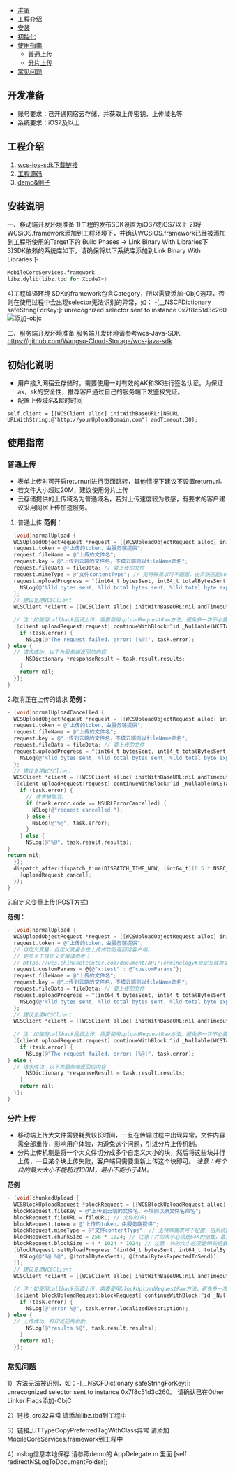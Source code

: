 - [准备](#开发准备)
- [工程介绍](#工程介绍)
- [安装](#安装说明)
- [初始化](#初始化说明)
- [使用指南](#使用指南)
  - [普通上传](#普通上传)
  - [分片上传](#分片上传)
- [常见问题](#常见问题)

## 开发准备
* 账号要求：已开通网宿云存储，并获取上传密钥，上传域名等
* 系统要求：iOS7及以上

## 工程介绍
1. [wcs-ios-sdk下载链接](http://wcsd.chinanetcenter.com/sdk/wcs-ios-sdk-2.2.5.zip)
2. [工程源码](https://github.com/Wangsu-Cloud-Storage/wcs-ios-sdk/tree/master/trunk)
3. [demo&例子](https://github.com/Wangsu-Cloud-Storage/wcs-ios-sdk/tree/master/tools/TestWCSiOS)

## 安装说明
一、移动端开发环境准备
1)工程的发布SDK设置为iOS7或iOS7以上
2)将WCSiOS.framework添加到工程环境下，并确认WCSiOS.framework已经被添加到工程所使用的Target下的 Build Phases -> Link Binary With Libraries下
3)SDK依赖的系统库如下，请确保将以下系统库添加到Link Binary With Libraries下

```objective-c
MobileCoreServices.framework
libz.dylib(libz.tbd for Xcode7+)
```

4)工程编译环境
SDK的framework包含Category，所以需要添加-ObjC选项，否则在使用过程中会出现selector无法识别的异常，如：
-[__NSCFDictionary safeStringForKey:]: unrecognized selector sent to instance 0x7f8c51d3c260
![添加-objc](https://wcs.chinanetcenter.com/indexNew/image/wcs/wcs-ios-sdk2.png)

二、服务端开发环境准备
服务端开发环境请参考wcs-Java-SDK: https://github.com/Wangsu-Cloud-Storage/wcs-java-sdk


## 初始化说明
* 用户接入网宿云存储时，需要使用一对有效的AK和SK进行签名认证。为保证ak，sk的安全性，推荐客户通过自己的服务端下发鉴权凭证。
* 配置上传域名&超时时间
```
self.client = [[WCSClient alloc] initWithBaseURL:[NSURL URLWithString:@"http://yourUploadDomain.com"] andTimeout:30];
```

## 使用指南

### 普通上传
* 表单上传时可开启returnurl进行页面跳转，其他情况下建议不设置returnurl。
* 若文件大小超过20M，建议使用分片上传
* 云存储提供的上传域名为普通域名，若对上传速度较为敏感，有要求的客户建议采用网宿上传加速服务。

1. 普通上传
**范例：**

```objective-c
- (void)normalUpload {
  WCSUploadObjectRequest *request = [[WCSUploadObjectRequest alloc] init];
  request.token = @"上传的token，由服务端提供";
  request.fileName = @"上传的文件名";
  request.key = @"上传到云端的文件名，不填云端则以fileName命名";
  request.fileData = fileData; // 要上传的文件
  request.mimeType = @"文件contentType"; // 无特殊需求可不配置，由系统匹配content-type
  request.uploadProgress = ^(int64_t bytesSent, int64_t totalBytesSent, int64_t totalBytesExpectedToSend) {
    NSLog(@"%lld bytes sent, %lld total bytes sent, %lld total byte exptected", bytesSent, totalBytesSent, totalBytesExpectedToSend);
  };
  // 建议复用WCSClient
  WCSClient *client = [[WCSClient alloc] initWithBaseURL:nil andTimeout:30];
  
  // 注：如使用callback回调上传，需要使用uploadRequestRaw方法，避免多一次不必要的base64解析导致异常
  [[client uploadRequest:request] continueWithBlock:^id _Nullable(WCSTask<WCSUploadObjectResult *> * _Nonnull task) {
    if (task.error) {
      NSLog(@"The request failed. error: [%@]", task.error);
} else {
  // 请求成功，以下为服务端返回的内容
      NSDictionary *responseResult = task.result.results;
    }
    return nil;
  }];
}
```

2.取消正在上传的请求
**范例：**

```objective-c
- (void)normalUploadCancelled {
  WCSUploadObjectRequest *request = [[WCSUploadObjectRequest alloc] init];
  request.token = @"上传的token，由服务端提供";
  request.fileName = @"上传的文件名";
  request.key = @"上传到云端的文件名，不填云端则以fileName命名";
  request.fileData = fileData; // 要上传的文件
  request.uploadProgress = ^(int64_t bytesSent, int64_t totalBytesSent, int64_t totalBytesExpectedToSend) {
    NSLog(@"%lld bytes sent, %lld total bytes sent, %lld total byte exptected", bytesSent, totalBytesSent, totalBytesExpectedToSend);
  };
  // 建议复用WCSClient
  WCSClient *client = [[WCSClient alloc] initWithBaseURL:nil andTimeout:30];
  [[client uploadRequest:request] continueWithBlock:^id _Nullable(WCSTask<WCSUploadObjectResult *> * _Nonnull task) {
    if (task.error) {
      // 请求被取消。
      if (task.error.code == NSURLErrorCancelled) {
        NSLog(@"request cancelled.");
      } else {
        NSLog(@"%@", task.error);
      }
    } else {
      NSLog(@"%@", task.result.results);
}
return nil;
  }];
  dispatch_after(dispatch_time(DISPATCH_TIME_NOW, (int64_t)(0.5 * NSEC_PER_SEC)),   dispatch_get_main_queue(), ^{
    [uploadRequest cancel];
  });
}
```

3.自定义变量上传(POST方式)

**范例：**

```objective-c
- (void)normalUpload {
  WCSUploadObjectRequest *request = [[WCSUploadObjectRequest alloc] init];
  request.token = @"上传的token，由服务端提供";
  // 自定义变量，自定义变量会在上传成功后返回给客户端。
  // 更多关于自定义变量请参考：
  // https://wcs.chinanetcenter.com/document/API/Terminology#自定义替换变量
  request.customParams = @{@"x:test" : @"customParams"};
  request.fileName = @"上传的文件名";
  request.key = @"上传到云端的文件名，不填云端则以fileName命名";
  request.fileData = fileData; // 要上传的文件
  request.uploadProgress = ^(int64_t bytesSent, int64_t totalBytesSent, int64_t totalBytesExpectedToSend) {
    NSLog(@"%lld bytes sent, %lld total bytes sent, %lld total byte exptected", bytesSent, totalBytesSent, totalBytesExpectedToSend);
  };
  // 建议复用WCSClient
  WCSClient *client = [[WCSClient alloc] initWithBaseURL:nil andTimeout:30];
  
  // 注：如使用callback回调上传，需要使用uploadRequestRaw方法，避免多一次不必要的base64解析导致异常
  [[client uploadRequest:request] continueWithBlock:^id _Nullable(WCSTask<WCSUploadObjectResult *> * _Nonnull task) {
    if (task.error) {
      NSLog(@"The request failed. error: [%@]", task.error);
} else {
  // 请求成功，以下为服务端返回的内容
      NSDictionary *responseResult = task.result.results;
    }
    return nil;
  }];
}
```

### 分片上传
* 移动端上传大文件需要耗费较长时间，一旦在传输过程中出现异常，文件内容需全部重传，影响用户体验，为避免这个问题，引进分片上传机制。
* 分片上传机制是将一个大文件切分成多个自定义大小的块，然后将这些块并行上传，一旦某个块上传失败，客户端只需要重新上传这个块即可。
*注意：每个块的最大大小不能超过100M，最小不能小于4M。*

**范例**

```objective-c
- (void)chunkedUpload {
  WCSBlockUploadRequest *blockRequest = [[WCSBlockUploadRequest alloc] init];
  blockRequest.fileKey = @"上传到云端的文件名，不填则以原文件名命名";
  blockRequest.fileURL = fileURL; // 文件的URL
  blockRequest.token = @"上传的token，由服务端提供";
  blockRequest.mimeType = @"文件contentType"; // 无特殊需求可不配置，由系统匹配content-type
  blockRequest.chunkSize = 256 * 1024; // 注意：片的大小必须是64K的倍数，最大不能超过块的大小。
  blockRequest.blockSize = 4 * 1024 * 1024; // 注意：块的大小必须是4M的倍数，最大不能超过100M
  [blockRequest setUploadProgress:^(int64_t bytesSent, int64_t totalBytesSent, int64_t totalBytesExpectedToSend) {
    NSLog(@"%@ %@", @(totalBytesSent), @(totalBytesExpectedToSend));
  }];
  // 建议复用WCSClient
  WCSClient *client = [[WCSClient alloc] initWithBaseURL:nil andTimeout:30];
  
  // 注：如使用callback回调上传，需要使用blockUploadRequestRaw方法，避免多一次不必要的base64解析导致异常
  [[client blockUploadRequest:blockRequest] continueWithBlock:^id _Nullable(WCSTask<WCSBlockUploadResult *> * _Nonnull task) {
    if (task.error) {
      NSLog(@"error %@", task.error.localizedDescription);
} else {
  // 上传成功，打印返回的参数。
      NSLog(@"results %@", task.result.results);
    }
    return nil;
  }];
```

### 常见问题
1）方法无法被识别，如：-[__NSCFDictionary safeStringForKey:]: unrecognized selector sent to instance 0x7f8c51d3c260。
请确认已在Other Linker Flags添加-ObjC

2）链接_crc32异常
请添加libz.tbd到工程中

3）链接_UTTypeCopyPreferredTagWithClass异常
请添加MobileCoreServices.framework到工程中

4）nslog信息本地保存
请参照demo的 AppDelegate.m 里面 [self redirectNSLogToDocumentFolder];
